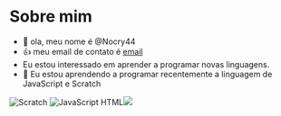 # Sobre mim
- 👋 ola, meu nome é @Nocry44
- :+1: meu email de contato é [email](brayan.vinicios.nogueira@escola.pr.gov.br)
- Eu estou interessado em aprender a programar novas linguagens.
- 🌱 Eu estou aprendendo a programar recentemente a linguagem de JavaScript e Scratch

![Scratch](https://img.shields.io/badge/Scratch-4D97FF?style=for-the-badge&logo=Scratch&logoColor=white)
![JavaScript](https://img.shields.io/badge/JavaScript-323330?style=for-the-badge&logo=javascript&logoColor=F7DF1E)
HTML<img src="https://img.shields.io/badge/Scratch-4D97FF?style=for-the-badge&logo=Scratch&logoColor=white" />
